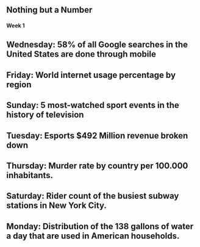 ## Nothing but a Number
#### Week 1
## Wednesday: 58% of all Google searches in the United States are done through mobile
## Friday: World internet usage percentage by region
## Sunday: 5 most-watched sport events in the history of television
## Tuesday: Esports $492 Million revenue broken down
## Thursday: Murder rate by country per 100.000 inhabitants.
## Saturday: Rider count of the busiest subway stations in New York City.
## Monday: Distribution of the 138 gallons of water a day that are used in American households.